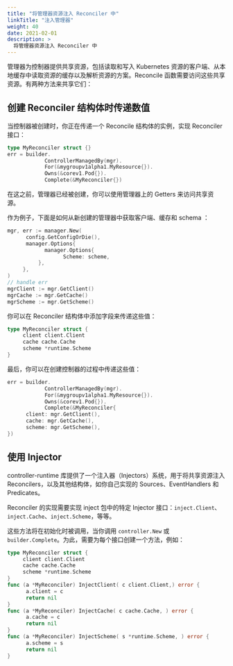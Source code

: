 ```yaml
---
title: "将管理器资源注入 Reconciler 中"
linkTitle: "注入管理器"
weight: 40
date: 2021-02-01
description: >
  将管理器资源注入 Reconciler 中
---
```


管理器为控制器提供共享资源，包括读取和写入 Kubernetes 资源的客户端、从本地缓存中读取资源的缓存以及解析资源的方案。Reconcile 函数需要访问这些共享资源。有两种方法来共享它们：

## 创建 Reconciler 结构体时传递数值

当控制器被创建时，你正在传递一个 Reconcile 结构体的实例，实现 Reconciler 接口：

```go
type MyReconciler struct {}
err = builder.
            ControllerManagedBy(mgr).
            For(&mygroupv1alpha1.MyResource{}).
            Owns(&corev1.Pod{}).
            Complete(&MyReconciler{})
```

在这之前，管理器已经被创建，你可以使用管理器上的 Getters 来访问共享资源。

作为例子，下面是如何从新创建的管理器中获取客户端、缓存和 schema ：

```go
mgr, err := manager.New(
      config.GetConfigOrDie(),
      manager.Options{
            manager.Options{
                  Scheme: scheme,
          },
     },
)
// handle err
mgrClient := mgr.GetClient()
mgrCache := mgr.GetCache()
mgrScheme := mgr.GetScheme()
```

你可以在 Reconciler 结构体中添加字段来传递这些值：

```go
type MyReconciler struct {
     client client.Client
     cache cache.Cache
     scheme *runtime.Scheme
}
```

最后，你可以在创建控制器的过程中传递这些值：

```go
err = builder.
            ControllerManagedBy(mgr).
            For(&mygroupv1alpha1.MyResource{}).
            Owns(&corev1.Pod{}).
            Complete(&MyReconciler{
      client: mgr.GetClient(),
      cache: mgr.GetCache(),
      scheme: mgr.GetScheme(),
})
```

## 使用 Injector

controller-runtime 库提供了一个注入器（Injectors）系统，用于将共享资源注入 Reconcilers，以及其他结构体，如你自己实现的 Sources、EventHandlers 和 Predicates。

Reconciler 的实现需要实现 inject 包中的特定 Injector 接口：`inject.Client`、`inject.Cache`、`inject.Scheme`，等等。

这些方法将在初始化时被调用，当你调用 `controller.New` 或 `builder.Complete`。为此，需要为每个接口创建一个方法，例如：

```go
type MyReconciler struct {
     client client.Client
     cache cache.Cache
     scheme *runtime.Scheme
}
func (a *MyReconciler) InjectClient( c client.Client,) error {
      a.client = c
      return nil
}
func (a *MyReconciler) InjectCache( c cache.Cache, ) error {
      a.cache = c
      return nil
}
func (a *MyReconciler) InjectScheme( s *runtime.Scheme, ) error {
      a.scheme = s
      return nil
}
```





